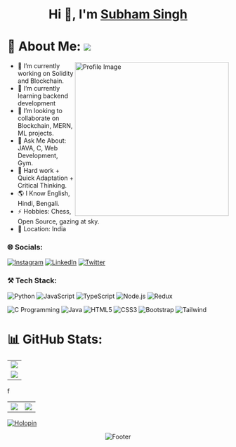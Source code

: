 <h1 align="center">Hi 👋, I'm <a href="https://www.linkedin.com/in/subham-singh-91b751200/">Subham Singh</a></h1>


# 💫 About Me: ![](https://komarev.com/ghpvc/?username=1-SubhamSingh&label=Profile+views&style=for-the-badge&color=green)
<img align="right" src="https://raw.githubusercontent.com/SP-XD/SP-XD/refs/heads/main/images/dev-working_rounded.gif" alt="Profile Image" width="350"/>

- 🔭 I’m currently working on Solidity and Blockchain.
- 🌱 I’m currently learning backend development
- 👯 I’m looking to collaborate on Blockchain, MERN, ML projects.
- 💬 Ask Me About: JAVA, C, Web Development, Gym.
- 💎 Hard work + Quick Adaptation + Critical Thinking.
- 🌎 I Know English, Hindi, Bengali.
- ⚡ Hobbies: Chess, Open Source, gazing at sky.
- 📍  Location: India


### 🌐 Socials:
[![Instagram](https://img.shields.io/badge/Instagram-%23E4405F.svg?logo=Instagram&logoColor=white)](https://www.instagram.com/risab551/)  [![LinkedIn](https://img.shields.io/badge/LinkedIn-%230077B5.svg?logo=linkedin&logoColor=white)](https://www.linkedin.com/in/subham-singh-91b751200)  [![Twitter](https://img.shields.io/badge/Twitter-%231DA1F2.svg?logo=Twitter&logoColor=white)](https://x.com/SubhamSingh_1) 


### ⚒️ Tech Stack:
![Python](https://img.shields.io/badge/Python-3776AB?style=for-the-badge&logo=python&logoColor=white)  ![JavaScript](https://img.shields.io/badge/JavaScript-323330?style=for-the-badge&logo=javascript&logoColor=F7DF1E)  ![TypeScript](https://img.shields.io/badge/TypeScript-007ACC?style=for-the-badge&logo=typescript&logoColor=white)  ![Node.js](https://img.shields.io/badge/Node.js-43853D?style=for-the-badge&logo=node.js&logoColor=white)  ![Redux](https://img.shields.io/badge/Redux-593D88?style=for-the-badge&logo=redux&logoColor=white)

![C Programming](https://img.shields.io/badge/C-00599C?style=for-the-badge&logo=c&logoColor=white)  ![Java](https://img.shields.io/badge/Java-ED8B00?style=for-the-badge&logo=openjdk&logoColor=white)  ![HTML5](https://img.shields.io/badge/HTML5-E34F26?style=for-the-badge&logo=html5&logoColor=white) ![CSS3](https://img.shields.io/badge/CSS3-1572B6?style=for-the-badge&logo=css3&logoColor=white)  ![Bootstrap](	https://img.shields.io/badge/Bootstrap-563D7C?style=for-the-badge&logo=bootstrap&logoColor=white)  ![Tailwind](https://img.shields.io/badge/Tailwind_CSS-38B2AC?style=for-the-badge&logo=tailwind-css&logoColor=white) 


# 📊 GitHub Stats:
<table width="100%" align="center">
  <tr>
    <td>
      <img src="https://github-readme-streak-stats.herokuapp.com?user=1-SubhamSingh&theme=neon-palenight&hide_border=true&card_width=705">
     </td>
   </tr>
  <tr>
    <td>
      <img src="http://github-profile-summary-cards.vercel.app/api/cards/profile-details?username=1-SubhamSingh&theme=2077">
     </td>
   </tr>
</table>
<table width="100%" align="center">f
  <tr>
    <td><img src="http://github-profile-summary-cards.vercel.app/api/cards/stats?username=1-SubhamSingh&theme=aura_dark"></td>
    <td><img src="http://github-profile-summary-cards.vercel.app/api/cards/most-commit-language?username=1-SubhamSingh&theme=aura_dark"></td>
  </tr>
</table>


[![Holopin](https://holopin.me/1subhamsingh)](https://holopin.io/@1subhamsingh)

<p align="center">
  <img src="https://capsule-render.vercel.app/api?type=waving&color=gradient&height=60&section=footer" alt="Footer"/>
</p>
